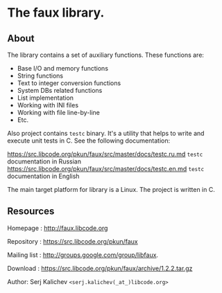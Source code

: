 # The faux library.

## About

The library contains a set of auxiliary functions. These functions are:

* Base I/O and memory functions
* String functions
* Text to integer conversion functions
* System DBs related functions
* List implementation
* Working with INI files
* Working with file line-by-line
* Etc.

Also project contains `testc` binary. It's a utility that helps to write and
execute unit tests in C. See the following documentation:

https://src.libcode.org/pkun/faux/src/master/docs/testc.ru.md `testc` documentation in Russian
https://src.libcode.org/pkun/faux/src/master/docs/testc.en.md `testc` documentation in English

The main target platform for library is a Linux. The project is written in C.


## Resources

Homepage : http://faux.libcode.org

Repository : https://src.libcode.org/pkun/faux

Mailing list : http://groups.google.com/group/libfaux.

Download : https://src.libcode.org/pkun/faux/archive/1.2.2.tar.gz

Author: Serj Kalichev `<serj.kalichev(_at_)libcode.org>`
